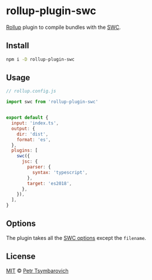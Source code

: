# rollup-plugin-swc

[Rollup](https://github.com/rollup/rollup) plugin to compile bundles with the [SWC](https://swc-project.github.io).

## Install

```sh
npm i -D rollup-plugin-swc
```

## Usage

```js
// rollup.config.js

import swc from 'rollup-plugin-swc'


export default {
  input: 'index.ts',
  output: {
    dir: 'dist',
    format: 'es',
  },
  plugins: [
    swc({
      jsc: {
        parser: {
          syntax: 'typescript',
        },
        target: 'es2018',
      },
    }),
  ],
}
```

## Options

The plugin takes all the [SWC options](https://swc-project.github.io/docs/configuring-swc) except the `filename`.

## License

[MIT](LICENSE) © [Petr Tsymbarovich](mailto:petr@tsymbarovich.ru)

